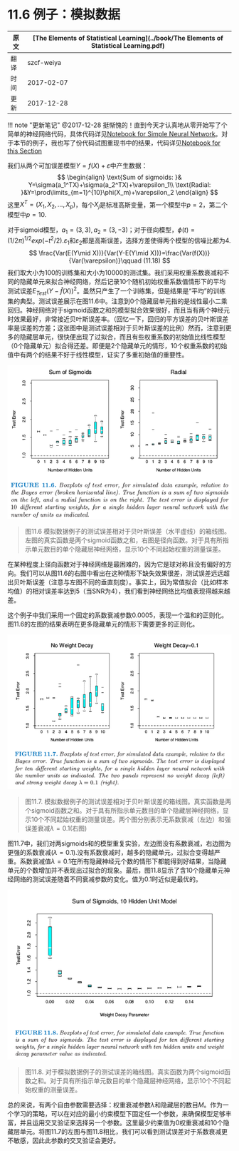 # 11.6 例子：模拟数据

| 原文   | [The Elements of Statistical Learning](../book/The Elements of Statistical Learning.pdf) |
| ---- | ---------------------------------------- |
| 翻译   | szcf-weiya                               |
| 时间   | 2017-02-07                               |
|更新|2017-12-28|

!!! note "更新笔记"
    @2017-12-28 挺惭愧的！直到今天才认真地从零开始写了个简单的神经网络代码，具体代码详见[Notebook for Simple Neural Network](http://nbviewer.jupyter.org/github/szcf-weiya/TFnotes/blob/master/nn/nn.ipynb)。对于本节的例子，我也写了份代码试图重现书中的结果，代码详见[Notebook for this Section](http://nbviewer.jupyter.org/github/szcf-weiya/ESL-CN/blob/master/code/nn/Implementation-for-Section-6.ipynb)

我们从两个可加误差模型$Y=f(X)+\varepsilon$中产生数据：
$$
\begin{align}
\text{Sum of sigmoids: }& Y=\sigma(a_1^TX)+\sigma(a_2^TX)+\varepsilon_1\\
\text{Radial: }&Y=\prod\limits_{m=1}^{10}\phi(X_m)+\varepsilon_2
\end{align}
$$
这里$X^T=(X_1,X_2,\ldots,X_p)$，每个$X_j$是标准高斯变量，第一个模型中$p=2$，第二个模型中$p=10$.

对于sigmoid模型，$a_1=(3,3),a_2=(3,-3)$；对于径向模型，$\phi(t)=(1/2\pi)^{1/2}exp(-t^2/2)$.$\varepsilon_1$和$\varepsilon_2$都是高斯误差，选择方差使得两个模型的信噪比都为4.
$$
\frac{Var(E(Y\mid X))}{Var(Y-E(Y\mid X))}=\frac{Var(f(X))}{Var(\varepsilon)}\qquad (11.18)
$$
我们取大小为100的训练集和大小为10000的测试集。我们采用权重系数衰减和不同的隐藏单元来拟合神经网络，然后记录10个随机初始权重系数值情形下的平均测试误差$E_{Test}(Y-\hat f(X))^2$。虽然只产生了一个训练集，但是结果是“平均”的训练集的典型。测试误差展示在图11.6中。注意到0个隐藏层单元指的是线性最小二乘回归。神经网络对于sigmoid函数之和的模型拟合效果很好，而且当有两个神经元时效果最好，非常接近贝叶斯误差率。（回忆一下，回归的平方误差的贝叶斯误差率是误差的方差；这张图中是测试误差相对于贝叶斯误差的比例）然而，注意到更多的隐藏层单元，很快便出现了过拟合，而且有些权重系数的初始值比线性模型（0个隐藏单元）拟合得还差。即便是2个隐藏单元的情形，10个权重系数的初始值中有两个的结果不好于线性模型，证实了多重初始值的重要性。

![](../img/11/fig11.6.png)

> 图11.6 模拟数据例子的测试误差相对于贝叶斯误差（水平虚线）的箱线图。左图的真实函数是两个sigmoid函数之和，右图是径向函数。对于具有所指示单元数目的单个隐藏层神经网络，显示10个不同起始权重的测量误差。

在某种程度上径向函数对于神经网络是最困难的，因为它是球对称且没有偏好的方向。我们可以从图11.6的右图中看出在这种情形下缺失效果很差，测试误差远远超出贝叶斯误差（注意与左图不同的垂直刻度）。事实上，因为常值拟合（比如样本均值）的相对误差率达到5（当SNR为4），我们看到神经网络比均值表现得越来越差。

这个例子中我们采用一个固定的系数衰减参数0.0005，表现一个温和的正则化。图11.6的左图的结果表明在更多隐藏单元的情形下需要更多的正则化。

![](../img/11/fig11.7.png)

> 图11.7. 模拟数据例子的测试误差相对于贝叶斯误差的箱线图。真实函数是两个sigmoid函数之和。对于具有所指示单元数目的单个隐藏层神经网络，显示10个不同起始权重的测量误差。两个图分别表示无系数衰减（左边）和强误差衰减$\lambda=0.1$(右图)

图11.7中，我们对两sigmoids和的模型重复实验，左边图没有系数衰减，右边图为更强的系数衰减($\lambda=0.1$).没有系数衰减时，越多的隐藏单元，过拟合变得越严重。系数衰减值$\lambda=0.1$在所有隐藏神经元个数的情形下都能得到好结果，当隐藏单元的个数增加并不表现出过拟合的现象。最后，图11.8显示了含10个隐藏单元神经网络的测试误差随着不同衰减参数的变化。值为0.1时近似是最优的。

![](../img/11/fig11.8.png)

> 图11.8. 对于模拟数据例子的测试误差的箱线图。真实函数为两个sigmoid函数之和。对于具有所指示单元数目的单个隐藏层神经网络，显示10个不同起始权重的测量误差。

总的来说，有两个自由参数需要选择：权重衰减参数$\lambda$和隐藏层的数目$M$。作为一个学习的策略，可以在对应的最小约束模型下固定任一个参数，来确保模型足够丰富，并且运用交叉验证来选择另一个参数。这里最少约束值为0权重衰减和10个隐藏层单元。将图11.7的左图与图11.8相比，我们可以看到测试误差对于系数衰减更不敏感，因此此参数的交叉验证会更好。
